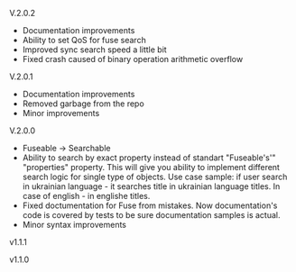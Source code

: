V.2.0.2

* Documentation improvements
* Ability to set QoS for fuse search
* Improved sync search speed a little bit
* Fixed crash caused of binary operation arithmetic overflow

V.2.0.1

* Documentation improvements
* Removed garbage from the repo
* Minor improvements


V.2.0.0

* Fuseable -> Searchable
* Ability to search by exact property instead of standart "Fuseable's'" "properties" property. This will give you ability to implement different search logic for single type of objects. Use case sample: if user search in ukrainian language - it searches title in ukrainian language titles. In case of english - in englishe titles.
* Fixed doctumentation for Fuse from mistakes. Now documentation's code is covered by tests to be sure documentation samples is actual.
* Minor syntax improvements


v1.1.1


v1.1.0

